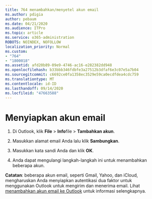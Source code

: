 ```yaml
---
title: 764 menambahkan/menyetel akun email
ms.author: pdigia
author: pebaum
ms.date: 04/21/2020
ms.audience: ITPro
ms.topic: article
ms.service: o365-administration
ROBOTS: NOINDEX, NOFOLLOW
localization_priority: Normal
ms.custom:
- "764"
- "1800018"
ms.assetid: afd20b89-09e9-4746-ac16-e282382dd948
ms.openlocfilehash: b33bbb346fdbfe3a27512b3dfaf6e3c07e5a7b04
ms.sourcegitcommit: c6692ce0fa1358ec3529e59ca0ecdfdea4cdc759
ms.translationtype: MT
ms.contentlocale: id-ID
ms.lasthandoff: 09/14/2020
ms.locfileid: "47663588"
---
```

# <a name="set-up-email-accounts"></a>Menyiapkan akun email

1. Di Outlook, klik **File**  >  **Info**file  >  **Tambahkan akun**.

2. Masukkan alamat email Anda lalu klik **Sambungkan**.

3. Masukkan kata sandi Anda dan klik **OK**.

4. Anda dapat mengulangi langkah-langkah ini untuk menambahkan beberapa akun.

**Catatan**: beberapa akun email, seperti Gmail, Yahoo, dan iCloud, mengharuskan Anda menyiapkan autentikasi dua faktor untuk menggunakan Outlook untuk mengirim dan menerima email. Lihat [menambahkan akun email ke Outlook](https://support.office.com/article/6e27792a-9267-4aa4-8bb6-c84ef146101b.aspx) untuk informasi selengkapnya.
  